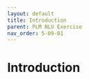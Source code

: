 ```yaml
---
layout: default
title: Introduction
parent: PLM NLU Exercise
nav_order: 5-09-01
---
```


# Introduction
